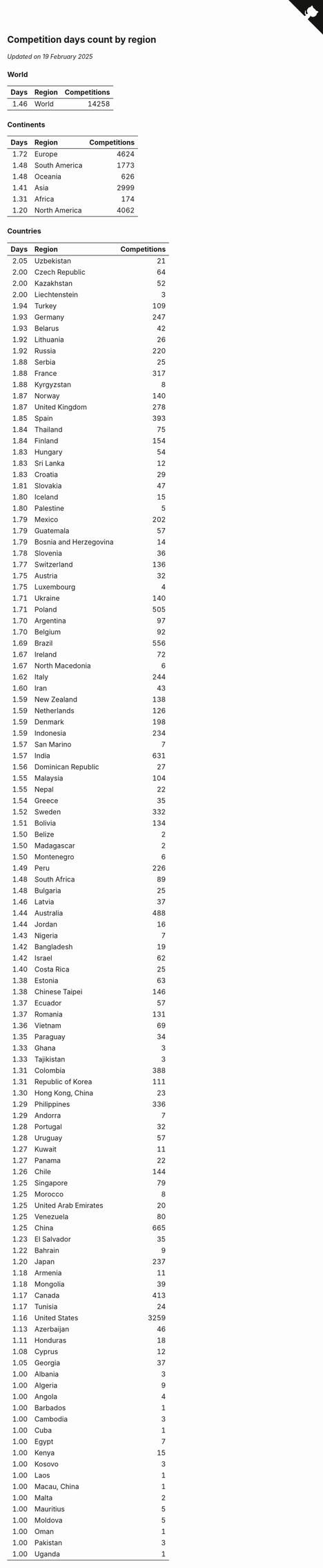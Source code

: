 ## Competition days count by region

*Updated on 19 February 2025*


### World

| Days | Region | Competitions |
| ---: | :--- | ---: |
| 1.46 | World | 14258 |

### Continents

| Days | Region | Competitions |
| ---: | :--- | ---: |
| 1.72 | Europe | 4624 |
| 1.48 | South America | 1773 |
| 1.48 | Oceania | 626 |
| 1.41 | Asia | 2999 |
| 1.31 | Africa | 174 |
| 1.20 | North America | 4062 |

### Countries

| Days | Region | Competitions |
| ---: | :--- | ---: |
| 2.05 | Uzbekistan | 21 |
| 2.00 | Czech Republic | 64 |
| 2.00 | Kazakhstan | 52 |
| 2.00 | Liechtenstein | 3 |
| 1.94 | Turkey | 109 |
| 1.93 | Germany | 247 |
| 1.93 | Belarus | 42 |
| 1.92 | Lithuania | 26 |
| 1.92 | Russia | 220 |
| 1.88 | Serbia | 25 |
| 1.88 | France | 317 |
| 1.88 | Kyrgyzstan | 8 |
| 1.87 | Norway | 140 |
| 1.87 | United Kingdom | 278 |
| 1.85 | Spain | 393 |
| 1.84 | Thailand | 75 |
| 1.84 | Finland | 154 |
| 1.83 | Hungary | 54 |
| 1.83 | Sri Lanka | 12 |
| 1.83 | Croatia | 29 |
| 1.81 | Slovakia | 47 |
| 1.80 | Iceland | 15 |
| 1.80 | Palestine | 5 |
| 1.79 | Mexico | 202 |
| 1.79 | Guatemala | 57 |
| 1.79 | Bosnia and Herzegovina | 14 |
| 1.78 | Slovenia | 36 |
| 1.77 | Switzerland | 136 |
| 1.75 | Austria | 32 |
| 1.75 | Luxembourg | 4 |
| 1.71 | Ukraine | 140 |
| 1.71 | Poland | 505 |
| 1.70 | Argentina | 97 |
| 1.70 | Belgium | 92 |
| 1.69 | Brazil | 556 |
| 1.67 | Ireland | 72 |
| 1.67 | North Macedonia | 6 |
| 1.62 | Italy | 244 |
| 1.60 | Iran | 43 |
| 1.59 | New Zealand | 138 |
| 1.59 | Netherlands | 126 |
| 1.59 | Denmark | 198 |
| 1.59 | Indonesia | 234 |
| 1.57 | San Marino | 7 |
| 1.57 | India | 631 |
| 1.56 | Dominican Republic | 27 |
| 1.55 | Malaysia | 104 |
| 1.55 | Nepal | 22 |
| 1.54 | Greece | 35 |
| 1.52 | Sweden | 332 |
| 1.51 | Bolivia | 134 |
| 1.50 | Belize | 2 |
| 1.50 | Madagascar | 2 |
| 1.50 | Montenegro | 6 |
| 1.49 | Peru | 226 |
| 1.48 | South Africa | 89 |
| 1.48 | Bulgaria | 25 |
| 1.46 | Latvia | 37 |
| 1.44 | Australia | 488 |
| 1.44 | Jordan | 16 |
| 1.43 | Nigeria | 7 |
| 1.42 | Bangladesh | 19 |
| 1.42 | Israel | 62 |
| 1.40 | Costa Rica | 25 |
| 1.38 | Estonia | 63 |
| 1.38 | Chinese Taipei | 146 |
| 1.37 | Ecuador | 57 |
| 1.37 | Romania | 131 |
| 1.36 | Vietnam | 69 |
| 1.35 | Paraguay | 34 |
| 1.33 | Ghana | 3 |
| 1.33 | Tajikistan | 3 |
| 1.31 | Colombia | 388 |
| 1.31 | Republic of Korea | 111 |
| 1.30 | Hong Kong, China | 23 |
| 1.29 | Philippines | 336 |
| 1.29 | Andorra | 7 |
| 1.28 | Portugal | 32 |
| 1.28 | Uruguay | 57 |
| 1.27 | Kuwait | 11 |
| 1.27 | Panama | 22 |
| 1.26 | Chile | 144 |
| 1.25 | Singapore | 79 |
| 1.25 | Morocco | 8 |
| 1.25 | United Arab Emirates | 20 |
| 1.25 | Venezuela | 80 |
| 1.25 | China | 665 |
| 1.23 | El Salvador | 35 |
| 1.22 | Bahrain | 9 |
| 1.20 | Japan | 237 |
| 1.18 | Armenia | 11 |
| 1.18 | Mongolia | 39 |
| 1.17 | Canada | 413 |
| 1.17 | Tunisia | 24 |
| 1.16 | United States | 3259 |
| 1.13 | Azerbaijan | 46 |
| 1.11 | Honduras | 18 |
| 1.08 | Cyprus | 12 |
| 1.05 | Georgia | 37 |
| 1.00 | Albania | 3 |
| 1.00 | Algeria | 9 |
| 1.00 | Angola | 4 |
| 1.00 | Barbados | 1 |
| 1.00 | Cambodia | 3 |
| 1.00 | Cuba | 1 |
| 1.00 | Egypt | 7 |
| 1.00 | Kenya | 15 |
| 1.00 | Kosovo | 3 |
| 1.00 | Laos | 1 |
| 1.00 | Macau, China | 1 |
| 1.00 | Malta | 2 |
| 1.00 | Mauritius | 5 |
| 1.00 | Moldova | 5 |
| 1.00 | Oman | 1 |
| 1.00 | Pakistan | 3 |
| 1.00 | Uganda | 1 |


<a href="https://github.com/jonatanklosko/wca_statistics" class="github-corner" aria-label="View source on Github"><svg width="80" height="80" viewBox="0 0 250 250" style="fill:#151513; color:#fff; position: absolute; top: 0; border: 0; right: 0;" aria-hidden="true"><path d="M0,0 L115,115 L130,115 L142,142 L250,250 L250,0 Z"></path><path d="M128.3,109.0 C113.8,99.7 119.0,89.6 119.0,89.6 C122.0,82.7 120.5,78.6 120.5,78.6 C119.2,72.0 123.4,76.3 123.4,76.3 C127.3,80.9 125.5,87.3 125.5,87.3 C122.9,97.6 130.6,101.9 134.4,103.2" fill="currentColor" style="transform-origin: 130px 106px;" class="octo-arm"></path><path d="M115.0,115.0 C114.9,115.1 118.7,116.5 119.8,115.4 L133.7,101.6 C136.9,99.2 139.9,98.4 142.2,98.6 C133.8,88.0 127.5,74.4 143.8,58.0 C148.5,53.4 154.0,51.2 159.7,51.0 C160.3,49.4 163.2,43.6 171.4,40.1 C171.4,40.1 176.1,42.5 178.8,56.2 C183.1,58.6 187.2,61.8 190.9,65.4 C194.5,69.0 197.7,73.2 200.1,77.6 C213.8,80.2 216.3,84.9 216.3,84.9 C212.7,93.1 206.9,96.0 205.4,96.6 C205.1,102.4 203.0,107.8 198.3,112.5 C181.9,128.9 168.3,122.5 157.7,114.1 C157.9,116.9 156.7,120.9 152.7,124.9 L141.0,136.5 C139.8,137.7 141.6,141.9 141.8,141.8 Z" fill="currentColor" class="octo-body"></path></svg></a><style>.github-corner:hover .octo-arm{animation:octocat-wave 560ms ease-in-out}@keyframes octocat-wave{0%,100%{transform:rotate(0)}20%,60%{transform:rotate(-25deg)}40%,80%{transform:rotate(10deg)}}@media (max-width:500px){.github-corner:hover .octo-arm{animation:none}.github-corner .octo-arm{animation:octocat-wave 560ms ease-in-out}}</style>
